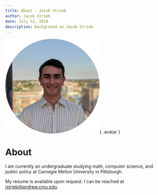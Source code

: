 ```yaml
---
title: About - Jacob Strieb
author: Jacob Strieb
date: July 13, 2019
description: Background on Jacob Strieb
...
```


![](headshot.png){ .avatar }

# About

I am currently an undergraduate studying math, computer science, and public
policy at Carnegie Mellon University in Pittsburgh.

My resume is available upon request. I can be reached at
[jstrieb@andrew.cmu.edu](mailto:jstrieb@andrew.cmu.edu).
